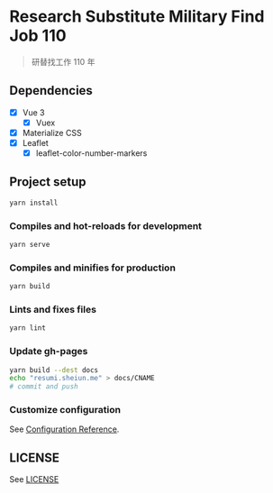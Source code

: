 # Research Substitute Military Find Job 110

> 研替找工作 110 年

## Dependencies

- [x] Vue 3
  - [x] Vuex
- [x] Materialize CSS
- [x] Leaflet
  - [x] leaflet-color-number-markers

## Project setup

```bash
yarn install
```

### Compiles and hot-reloads for development

```bash
yarn serve
```

### Compiles and minifies for production

```bash
yarn build
```

### Lints and fixes files

```bash
yarn lint
```

### Update gh-pages

```bash
yarn build --dest docs
echo "resumi.sheiun.me" > docs/CNAME
# commit and push
```

### Customize configuration

See [Configuration Reference](https://cli.vuejs.org/config/).

## LICENSE

See [LICENSE](LICENSE)
